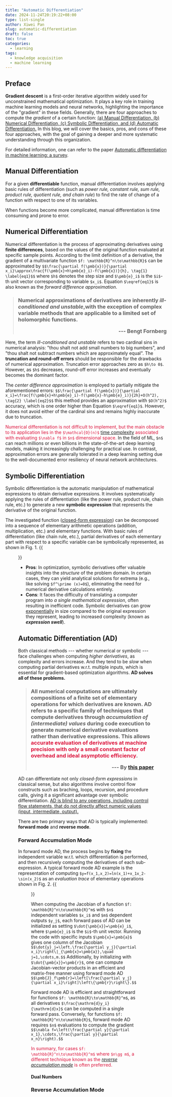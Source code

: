 ```yaml
---
title: "Automatic Differentiation"
date: 2024-11-24T20:19:22+08:00
type: list-single
author: Xiwei Pan
slug: automatic-differentiation
draft: false
toc: true
categories:
  - learning
tags:
  - knowledge acquisition
  - machine learning
---
```

## Preface
**Gradient descent** is a first-order iterative algorithm widely used for unconstrained mathematical optimization. It plays a key role in training machine learning models and neural networks, highlighting the importance of the "gradient" in these fields. Generally, there are four approaches to compute the *gradient* of a certain function: <u>(a) Manual Differentiation, (b) Numerical Differentiation, (c) Symbolic Differentiation, and (d) Automatic Differentiation.</u> In this blog, we will cover the basics, pros, and cons of these four approaches, with the goal of gaining a deeper and more systematic understanding through this organization.

For detailed information, one can refer to the paper [Automatic differentiation in machine learning: a survey](https://dl.acm.org/doi/pdf/10.5555/3122009.3242010).

## Manual Differentiation
For a given **differentiable** function, manual differentiation involves applying basic rules of differentiation (such as *power rule, constant rule, sum rule, product rule, quotient rule, and chain rule*) to find the rate of change of a function with respect to one of its variables.

When functions become more complicated, manual differentiation is time consuming and prone to error.

## Numerical Differentiation
Numerical differentiation is the process of approximating derivatives using **finite differences**, based on the values of the original function evaluated at specific sample points. According to the limit definition of a derivative, the gradient of a multivariate function `$f: \mathbb{R}^n\to\mathbb{R}$` can be approximated by
`$$\frac{\partial f(\pmb{x})}{\partial x_i}\approx\frac{f(\pmb{x}+h\pmb{e}_i)-f(\pmb{x})}{h}, \tag{1} \label{eq1}$$`
where `$h$` denotes the step size and `$\pmb{e}_i$` is the `$i$`-th unit vector corresponding to variable `$x_i$`. Equation `$\eqref{eq1}$` is also known as the *forward difference approximation*.

<blockquote><h3><p align="left">Numerical approximations of derivatives are inherently <i>ill-conditioned and unstable</i>,with the exception of complex variable methods that are applicable to a limited set of holomorphic functions.</p><p align="right">--- Bengt Fornberg</p></h3></blockquote>

Here, the term *ill-conditioned and unstable* refers to two cardinal sins in numerical analysis: "thou shalt not add small numbers to big numbers", and "thou shalt not subtract numbers which are approximately equal". The **truncation and round-off errors** should be responsible for the drawbacks of numerical approximation. Truncation error approaches zero as `$h\to 0$`. However, as `$h$` decreases, round-off error increases and eventually becomes the dominant factor.

The *center difference approximation* is employed to partially mitigate the aforementioned errors:
`$$\frac{\partial f(\pmb{x})}{\partial x_i}=\frac{f(\pmb{x}+h\pmb{e}_i)-f(\pmb{x}-h\pmb{e}_i)}{2h}+O(h^2), \tag{2} \label{eq2}$$`
this method provides an approximation with `$O(h^2)$` accuracy, which is one order higher than Equation `$\eqref{eq1}$`. However, it does not avoid either of the cardinal sins and remains highly inaccurate due to truncation.

<font color=Crimson>Numerical differentiation is not difficult to implement, but the main obstacle to its application lies in the `$\mathcal{O}(n)$` [time complexity](https://en.wikipedia.org/wiki/Time_complexity) associated with evaluating `$\nabla f$` in `$n$` dimensional space.</font> In the field of ML, `$n$` can reach millions or even billions in the state-of-the-art deep learning models, making it increasingly challenging for practical use. In contrast, approximation errors are generally tolerated in a deep learning setting due to the well-documented error resiliency of neural network architectures.

## Symbolic Differentiation
Symbolic differentiation is the automatic manipulation of mathematical expressions to obtain derivative expressions. It involves systematically applying the rules of differentiation (like the power rule, product rule, chain rule, etc.) to generate a new **symbolic expression** that represents the derivative of the original function.

The investigated function ([closed-form expression](https://en.wikipedia.org/wiki/Closed-form_expression)) can be decomposed into a sequence of elementary arithmetic operations (addition, multiplication, etc.) and elementary functions. With basic rules of differentiation (like chain rule, etc.), partial derivatives of each elementary part with respect to a specific variable can be symbolically represented, as shown in Fig. 1.
{{<figure src="/figures/blogFigs/autodiff/symbolic_diff.png" caption="Figure 1: The process of symbolic differentiation of function f(x,y)=xy+6, this figure shows the partial derivative with respect to variable x." width="700">}}

- **Pros**: In optimization, symbolic derivatives offer valuable insights into the *structure* of the problem domain. In certain cases, they can yield analytical solutions for extrema (e.g., like solving `$f^\prime (x)=0$`), eliminating the need for numerical derivative calculations entirely.
- **Cons**: It faces the difficulty of translating a computer program into *a single mathematical expression*, often resulting in inefficient code. Symbolic derivatives can grow <u>exponentially</u> in size compared to the original expression they represent, leading to increased complexity (known as ***expression swell***).

## Automatic Differentiation (AD)
Both classical methods --- whether numerical or symbolic --- face challenges when computing *higher derivatives*, as complexity and errors increase. And they tend to be *slow* when computing partial derivatives w.r.t. multiple inputs, which is essential for gradient-based optimization algorithms. **AD solves all of these problems.**

<blockquote><h3><p align="left">All numerical computations are ultimately compositions of a finite set of elementary operations for which derivatives are known. AD refers to a specific family of techniques that compute derivatives through <i>accumulation of (intermediate) values</i> during code execution to generate numerical derivative evaluations rather than derivative expressions. This allows <font color=Crimson>accurate evaluation of derivatives at machine precision with only a small constant factor of overhead and ideal asymptotic efficiency</font>.</p><p align="right">--- By <a href="https://dl.acm.org/doi/pdf/10.5555/3122009.3242010">this paper</a></p></h3></blockquote>

AD can differentiate not only *closed-form expressions* in classical sense, but also algorithms involve control flow constructs such as braching, loops, recursion, and procedure calls, giving it a significant advantage over symbolic differentiation. <u>AD is blind to any operations, including control flow statements, that do not directly affect numeric values (input, intermediate, output).</u>

There are two primary ways that AD is typically implemented: **forward mode** and **reverse mode**.

### Forward Accumulation Mode
In forward mode AD, the process begins by **fixing** the independent variable w.r.t. which differentiation is performed, and then recursively computing the derivatives of each sub-expression. A typical forward mode AD example is the representation of computing `$y=f(x_1,x_2)=ln(x_1)+x_1x_2-\sin(x_2)$` as an *evaluation trace* of elementary operations shown in Fig. 2.
{{<figure src="/figures/blogFigs/autodiff/forward_mode_trace.png" caption="Figure 2: Evaluation trace of forward primal and forward derivative w.r.t. x1. (Baydin et al., 2018)." width="800">}}

When computing the Jacobian of a function `$f: \mathbb{R}^n\to\mathbb{R}^m$` with `$n$` independent variables `$x_i$` and `$m$` dependent outputs `$y_j$`, each forward pass of AD can be initialized as setting `$\dot{\pmb{x}}=\pmb{e}_i$`, where `$\pmb{e}_i$` is the `$i$`-th unit vector. Running the code with specific inputs `$\pmb{x}=\pmb{a}$` gives one column of the Jacobian
`$$\dot{y}_j=\left.\frac{\partial y_j}{\partial x_i}\right\|_{\pmb{x}=\pmb{a}},\quad j=1,\cdots,m.$$`
Additionally, by initializing with `$\dot{\pmb{x}}=\pmb{r}$`, one can compute Jacobian-vector products in an efficient and matrix-free manner using forward mode AD
`$$\pmb{J}_f\pmb{r}=\left[\frac{\partial y_j}{\partial x_i}\right]\left\{\pmb{r}\right\}.$$`

Forward mode AD is efficient and straightforward for functions `$f: \mathbb{R}\to\mathbb{R}^m$`, as all derivatives `$\frac{\mathrm{d}y_i}{\mathrm{d}x}$` can be computed in a single forward pass. Conversely, for functions `$f: \mathbb{R}^n\to\mathbb{R}$`, forward mode AD requires `$n$` evaluations to compute the gradient
`$$\nabla f=\left(\frac{\partial y}{\partial x_1},\cdots,\frac{\partial y}{\partial x_n}\right).$$`

<font color=Crimson>In summary, for cases `$f: \mathbb{R}^n\to\mathbb{R}^m$` where `$n\gg m$`, a different technique known as the [*reverse accumulation mode*](https://xiweipan.com/en/2024/11/24/automatic-differentiation/#reverse-accumulation-mode) is often preferred.</font>

#### Dual Numbers

### Reverse Accumulation Mode